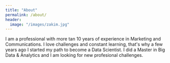 ```yaml
---
title: "About"
permalink: /about/
header:
  image: "/images/zakim.jpg"
---
```


I am a professional with more tan 10 years of experience in Marketing and Communications. I love challenges and constant learning, that's why a few years ago I started my path to become a Data Scientist. I did a Master in Big Data & Analytics and I am looking for new profesional challenges.
